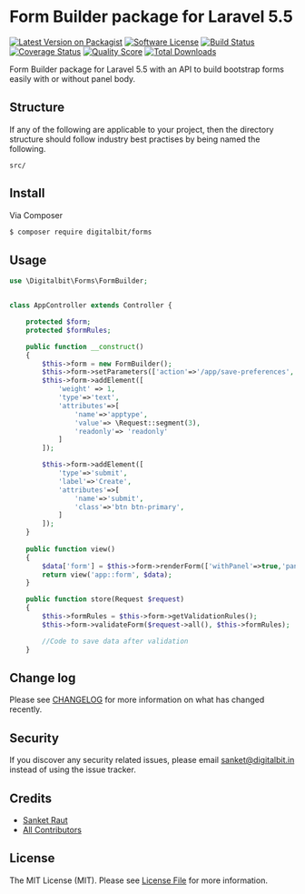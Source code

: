 # Form Builder package for Laravel 5.5

[![Latest Version on Packagist][ico-version]][link-packagist]
[![Software License][ico-license]](LICENSE.md)
[![Build Status][ico-travis]][link-travis]
[![Coverage Status][ico-scrutinizer]][link-scrutinizer]
[![Quality Score][ico-code-quality]][link-code-quality]
[![Total Downloads][ico-downloads]][link-downloads]

<!-- **Note:** Replace ```Sanket Raut``` ```sanketraut``` ```https://digitalbit.in``` ```sanket@digitalbit.in``` ```Digitalbit``` ```Forms``` ```Form Builder package for Laravel 5.5``` with their correct values in [README.md](README.md), [CHANGELOG.md](CHANGELOG.md), [CONTRIBUTING.md](CONTRIBUTING.md), [LICENSE.md](LICENSE.md) and [composer.json](composer.json) files, then delete this line. You can run `$ php prefill.php` in the command line to make all replacements at once. Delete the file prefill.php as well. -->

Form Builder package for Laravel 5.5 with an API to build bootstrap forms easily with or without panel body.

## Structure

If any of the following are applicable to your project, then the directory structure should follow industry best practises by being named the following.

```
src/

```


## Install

Via Composer

``` bash
$ composer require digitalbit/forms
```

## Usage

``` php
use \Digitalbit\Forms\FormBuilder;


class AppController extends Controller {

    protected $form;
    protected $formRules;

    public function __construct() 
    {
        $this->form = new FormBuilder();
        $this->form->setParameters(['action'=>'/app/save-preferences', 'method'=> 'POST', 'class'=>'ajax-form', 'enctype'=> 'multipart/formdata']);
        $this->form->addElement([
            'weight' => 1,
            'type'=>'text', 
            'attributes'=>[
                'name'=>'apptype',
                'value'=> \Request::segment(3),
                'readonly'=> 'readonly'
            ]
        ]);     

        $this->form->addElement([
            'type'=>'submit', 
            'label'=>'Create',
            'attributes'=>[
                'name'=>'submit',
                'class'=>'btn btn-primary',
            ]
        ]);             
    }
    
    public function view()
    {
        $data['form'] = $this->form->renderForm(['withPanel'=>true,'panelTitle'=>'Save data']);
        return view('app::form', $data);
    }

    public function store(Request $request) 
    {
        $this->formRules = $this->form->getValidationRules();        
        $this->form->validateForm($request->all(), $this->formRules);

        //Code to save data after validation
    }

```

## Change log

Please see [CHANGELOG](CHANGELOG.md) for more information on what has changed recently.

<!-- ## Testing

``` bash
$ composer test
``` -->

<!-- ## Contributing

Please see [CONTRIBUTING](CONTRIBUTING.md) and [CODE_OF_CONDUCT](CODE_OF_CONDUCT.md) for details. -->

## Security

If you discover any security related issues, please email sanket@digitalbit.in instead of using the issue tracker.

## Credits

- [Sanket Raut][link-author]
- [All Contributors][link-contributors]

## License

The MIT License (MIT). Please see [License File](LICENSE.md) for more information.

[ico-version]: https://img.shields.io/packagist/v/Digitalbit/Forms.svg?style=flat-square
[ico-license]: https://img.shields.io/badge/license-MIT-brightgreen.svg?style=flat-square
[ico-travis]: https://img.shields.io/travis/sanketraut/formbuilder/master.svg?style=flat-square
[ico-scrutinizer]: https://img.shields.io/scrutinizer/coverage/g/Digitalbit/Forms.svg?style=flat-square
[ico-code-quality]: https://img.shields.io/scrutinizer/g/Digitalbit/Forms.svg?style=flat-square
[ico-downloads]: https://img.shields.io/packagist/dt/Digitalbit/Forms.svg?style=flat-square

[link-packagist]: https://packagist.org/packages/Digitalbit/Forms
[link-travis]: https://travis-ci.org/sanketraut/formbuilder
[link-scrutinizer]: https://scrutinizer-ci.com/g/Digitalbit/Forms/code-structure
[link-code-quality]: https://scrutinizer-ci.com/g/Digitalbit/Forms
[link-downloads]: https://packagist.org/packages/Digitalbit/Forms
[link-author]: https://github.com/sanketraut
[link-contributors]: ../../contributors
